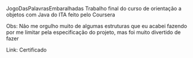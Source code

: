 JogoDasPalavrasEmbaralhadas
Trabalho final do curso de orientação a objetos com Java do ITA feito pelo Coursera

Obs: Não me orgulho muito de algumas estruturas que eu acabei fazendo por me limitar pela especificação do projeto,
mas foi muito divertido de fazer

Link: Certificado
